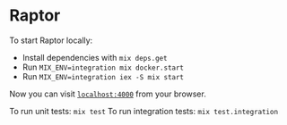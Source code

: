 # Raptor

To start Raptor locally:

  * Install dependencies with `mix deps.get`
  * Run `MIX_ENV=integration mix docker.start`
  * Run `MIX_ENV=integration iex -S mix start`

Now you can visit [`localhost:4000`](http://localhost:4000/healthcheck) from your browser.

To run unit tests: `mix test`
To run integration tests: `mix test.integration`
